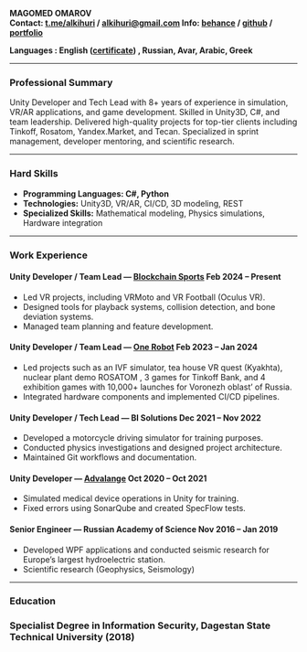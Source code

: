 **MAGOMED OMAROV**   
**Contact: [t.me/alkihuri](http://t.me/alkihuri)  /  [alkihuri@gmail.com](mailto:alkihuri@gmail.com)    Info:  [behance](https://www.behance.net/alkihuri) / [github](https://github.com/alkihuri) / [portfolio](https://www.canva.com/design/DAFXM4sg1js/96Dcw5otovRxzSQTQT9a1g/edit)**

**Languages : English ([certificate](https://app.smalltalk2.me/cert/cde7ccb8)) , Russian, Avar, Arabic, Greek** 

---

### **Professional Summary**

Unity Developer and Tech Lead with 8+ years of experience in simulation, VR/AR applications, and game development. Skilled in Unity3D, C\#, and team leadership. Delivered high-quality projects for top-tier clients including Tinkoff, Rosatom, Yandex.Market, and Tecan. Specialized in sprint management, developer mentoring, and scientific research.

---

### **Hard Skills**

* **Programming Languages: C\#, Python**  
* **Technologies:** Unity3D, VR/AR, CI/CD, 3D modeling, REST  
* **Specialized Skills:** Mathematical modeling, Physics simulations, Hardware integration

---

### **Work Experience**

#### **Unity Developer / Team Lead — [Blockchain Sports](https://bcsports.io/)		 Feb 2024 – Present**

* Led VR projects, including VRMoto and VR Football (Oculus VR).  
* Designed tools for playback systems, collision detection, and bone deviation systems.  
* Managed team planning and feature development.

#### **Unity Developer / Team Lead — [One Robot](https://www.behance.net/alkihuri) 			Feb  2023 – Jan 2024**

* Led projects such as an IVF simulator, tea house VR quest (Kyakhta), nuclear plant demo ROSATOM , 3 games for Tinkoff Bank, and 4 exhibition games with 10,000+ launches for Voronezh oblast’ of Russia.  
* Integrated hardware components and implemented CI/CD pipelines.

#### **Unity Developer / Tech Lead — BI Solutions 			Dec 2021 – Nov 2022**

* Developed a motorcycle driving simulator for training purposes.  
* Conducted physics investigations and designed project architecture.  
* Maintained Git workflows and documentation.

#### **Unity Developer — [Advalange](https://advalange.com/clients/tecan/3dsim) 				Oct 2020 – Oct 2021**

* Simulated medical device operations in Unity for training.  
* Fixed errors using SonarQube and created SpecFlow tests.

#### **Senior Engineer — Russian Academy of Science 		Nov 2016 – Jan 2019**

* Developed WPF applications and conducted seismic research for Europe’s largest hydroelectric station.  
* Scientific research (Geophysics, Seismology)

---

### **Education**

### **Specialist Degree in Information Security, Dagestan State Technical University (2018)**
